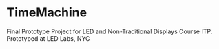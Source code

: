 # TimeMachine
Final Prototype Project for LED and Non-Traditional Displays Course ITP. Prototyped at LED Labs, NYC
